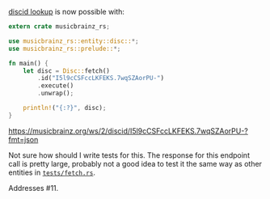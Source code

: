 [discid lookup](https://musicbrainz.org/doc/MusicBrainz_API#discid) is now possible with:
```rust
extern crate musicbrainz_rs;

use musicbrainz_rs::entity::disc::*;
use musicbrainz_rs::prelude::*;

fn main() {
    let disc = Disc::fetch()
        .id("I5l9cCSFccLKFEKS.7wqSZAorPU-")
        .execute()
        .unwrap();

    println!("{:?}", disc);
}
```
https://musicbrainz.org/ws/2/discid/I5l9cCSFccLKFEKS.7wqSZAorPU-?fmt=json

Not sure how should I write tests for this. The response for this endpoint call is pretty large, probably not a good idea to test it the same way as other entities in [`tests/fetch.rs`](https://github.com/oknozor/musicbrainz_rs/blob/b72c31ebc75d2386479e2d3263f7795633ae9f1d/tests/fetch.rs). 

Addresses #11.
